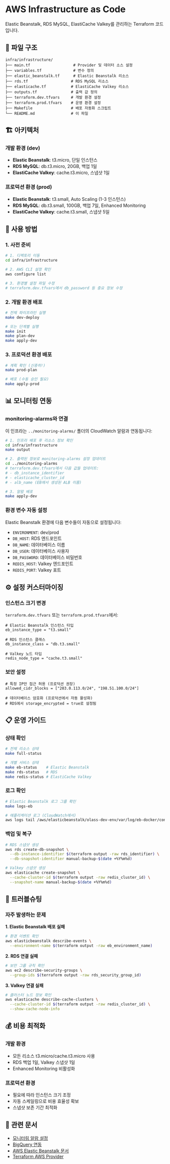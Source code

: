 # AWS Infrastructure as Code

Elastic Beanstalk, RDS MySQL, ElastiCache Valkey를 관리하는 Terraform 코드입니다.

## 📁 파일 구조

```
infra/infrastructure/
├── main.tf                   # Provider 및 데이터 소스 설정
├── variables.tf              # 변수 정의
├── elastic_beanstalk.tf      # Elastic Beanstalk 리소스
├── rds.tf                   # RDS MySQL 리소스
├── elasticache.tf           # ElastiCache Valkey 리소스
├── outputs.tf               # 출력 값 정의
├── terraform.dev.tfvars     # 개발 환경 설정
├── terraform.prod.tfvars    # 운영 환경 설정
├── Makefile                 # 배포 자동화 스크립트
└── README.md                # 이 파일
```

## 🏗️ 아키텍처

### 개발 환경 (dev)
- **Elastic Beanstalk**: t3.micro, 단일 인스턴스
- **RDS MySQL**: db.t3.micro, 20GB, 백업 1일
- **ElastiCache Valkey**: cache.t3.micro, 스냅샷 1일

### 프로덕션 환경 (prod)
- **Elastic Beanstalk**: t3.small, Auto Scaling (1-3 인스턴스)
- **RDS MySQL**: db.t3.small, 100GB, 백업 7일, Enhanced Monitoring
- **ElastiCache Valkey**: cache.t3.small, 스냅샷 5일

## 🚀 사용 방법

### 1. 사전 준비

```bash
# 1. 디렉토리 이동
cd infra/infrastructure

# 2. AWS CLI 설정 확인
aws configure list

# 3. 환경별 설정 파일 수정
# terraform.dev.tfvars에서 db_password 등 중요 정보 수정
```

### 2. 개발 환경 배포

```bash
# 전체 파이프라인 실행
make dev-deploy

# 또는 단계별 실행
make init
make plan-dev
make apply-dev
```

### 3. 프로덕션 환경 배포

```bash
# 계획 확인 (신중히!)
make prod-plan

# 배포 (수동 승인 필요)
make apply-prod
```

## 📊 모니터링 연동

### monitoring-alarms와 연결

이 인프라는 `../monitoring-alarms/` 폴더의 CloudWatch 알람과 연동됩니다:

```bash
# 1. 인프라 배포 후 리소스 정보 확인
cd infra/infrastructure
make output

# 2. 출력된 정보로 monitoring-alarms 설정 업데이트
cd ../monitoring-alarms
# terraform.dev.tfvars에서 다음 값들 업데이트:
# - db_instance_identifier
# - elasticache_cluster_id
# - alb_name (EB에서 생성된 ALB 이름)

# 3. 알람 배포
make apply-dev
```

### 환경 변수 자동 설정

Elastic Beanstalk 환경에 다음 변수들이 자동으로 설정됩니다:

- `ENVIRONMENT`: dev/prod
- `DB_HOST`: RDS 엔드포인트
- `DB_NAME`: 데이터베이스 이름
- `DB_USER`: 데이터베이스 사용자
- `DB_PASSWORD`: 데이터베이스 비밀번호
- `REDIS_HOST`: Valkey 엔드포인트
- `REDIS_PORT`: Valkey 포트

## ⚙️ 설정 커스터마이징

### 인스턴스 크기 변경

`terraform.dev.tfvars` 또는 `terraform.prod.tfvars`에서:

```hcl
# Elastic Beanstalk 인스턴스 타입
eb_instance_type = "t3.small"

# RDS 인스턴스 클래스
db_instance_class = "db.t3.small"

# Valkey 노드 타입
redis_node_type = "cache.t3.small"
```

### 보안 설정

```hcl
# 특정 IP만 접근 허용 (프로덕션 권장)
allowed_cidr_blocks = ["203.0.113.0/24", "198.51.100.0/24"]

# 데이터베이스 암호화 (프로덕션에서 자동 활성화)
# RDS에서 storage_encrypted = true로 설정됨
```

## 📋 운영 가이드

### 상태 확인

```bash
# 전체 리소스 상태
make full-status

# 개별 서비스 상태
make eb-status    # Elastic Beanstalk
make rds-status   # RDS
make redis-status # ElastiCache Valkey
```

### 로그 확인

```bash
# Elastic Beanstalk 로그 그룹 확인
make logs-eb

# 애플리케이션 로그 (CloudWatch에서)
aws logs tail /aws/elasticbeanstalk/olass-dev-env/var/log/eb-docker/containers/eb-current-app
```

### 백업 및 복구

```bash
# RDS 스냅샷 생성
aws rds create-db-snapshot \
  --db-instance-identifier $(terraform output -raw rds_identifier) \
  --db-snapshot-identifier manual-backup-$(date +%Y%m%d)

# Valkey 스냅샷 생성
aws elasticache create-snapshot \
  --cache-cluster-id $(terraform output -raw redis_cluster_id) \
  --snapshot-name manual-backup-$(date +%Y%m%d)
```

## 🔧 트러블슈팅

### 자주 발생하는 문제

**1. Elastic Beanstalk 배포 실패**

```bash
# 환경 이벤트 확인
aws elasticbeanstalk describe-events \
  --environment-name $(terraform output -raw eb_environment_name)
```

**2. RDS 연결 실패**

```bash
# 보안 그룹 규칙 확인
aws ec2 describe-security-groups \
  --group-ids $(terraform output -raw rds_security_group_id)
```

**3. Valkey 연결 실패**

```bash
# 클러스터 노드 정보 확인
aws elasticache describe-cache-clusters \
  --cache-cluster-id $(terraform output -raw redis_cluster_id) \
  --show-cache-node-info
```

## 💰 비용 최적화

### 개발 환경
- 모든 리소스 t3.micro/cache.t3.micro 사용
- RDS 백업 1일, Valkey 스냅샷 1일
- Enhanced Monitoring 비활성화

### 프로덕션 환경
- 필요에 따라 인스턴스 크기 조정
- 자동 스케일링으로 비용 효율성 확보
- 스냅샷 보존 기간 최적화

## 🔗 관련 문서

- [모니터링 알람 설정](../monitoring-alarms/README.md)
- [BigQuery 연동](../bigquery/README.md)
- [AWS Elastic Beanstalk 문서](https://docs.aws.amazon.com/elasticbeanstalk/)
- [Terraform AWS Provider](https://registry.terraform.io/providers/hashicorp/aws/latest/docs)
